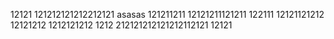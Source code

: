 12121
121212121212212121
asasas
121211211
12121211121211
122111
12121121212
12121212
1212121212
1212
212121212121212112121
12121
